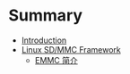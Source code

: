 # Summary

* [Introduction](README.md)
* [Linux SD/MMC Framework](linux-sd-mmc-framework/readme.md)
   * [EMMC 简介](linux-sd-mmc-framework/emmc_overview.md)


